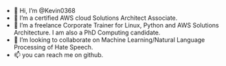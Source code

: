 - 👋 Hi, I’m @Kevin0368
- 👀 I’m a certified AWS cloud Solutions Architect Associate.
- 🌱 I’m a freelance Corporate Trainer for Linux, Python and AWS Solutions Architecture. I am also a PhD Computing candidate.
- 💞️ I’m looking to collaborate on Machine Learning/Natural Language Processing of Hate Speech.
- 📫 you can reach me on github.

<!---
Kevin0368/Kevin0368 is a ✨ special ✨ repository because its `README.md` (this file) appears on your GitHub profile.
You can click the Preview link to take a look at your changes.
--->
